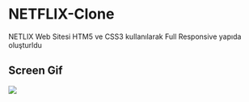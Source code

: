  <h1>NETFLIX-Clone </h1>

 NETLIX Web Sitesi HTM5 ve CSS3 kullanılarak Full Responsive yapıda oluşturldu

 <h2> Screen Gif</h2>

 ![](proje.gif)


